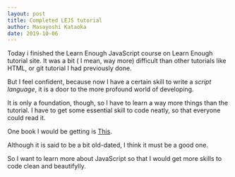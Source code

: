 ```yaml
---
layout: post
title: Completed LEJS tutorial
author: Masayoshi Kataoka
date: 2019-10-06
---
```


Today i finished the Learn Enough JavaScript course on Learn Enough tutorial site.
It was a bit ( I mean, way more) difficult than other tutorials like HTML, or git tutorial I had previously done.

But I feel confident, because now I have a certain skill to write a *script language*, it is a door to the more profound world of developing.

It is only a foundation, though, so I have to learn a way more things than the tutorial. I have to get some essential skill to code neatly, so that everyone could read it.

One book I would be getting is [This](https://www.amazon.co.jp/JavaScript-Parts-%E2%80%95%E3%80%8C%E8%89%AF%E3%81%84%E3%83%91%E3%83%BC%E3%83%84%E3%80%8D%E3%81%AB%E3%82%88%E3%82%8B%E3%83%99%E3%82%B9%E3%83%88%E3%83%97%E3%83%A9%E3%82%AF%E3%83%86%E3%82%A3%E3%82%B9-Douglas-Crockford/dp/4873113911/ref=sr_1_1?__mk_ja_JP=%E3%82%AB%E3%82%BF%E3%82%AB%E3%83%8A&keywords=good+parts+javascript&qid=1570415753&sr=8-1).

Although it is said to be a bit old-dated, I think it must be a good one.

So I want to learn more about JavaScript so that I would get more skills to code clean and beautifylly.
